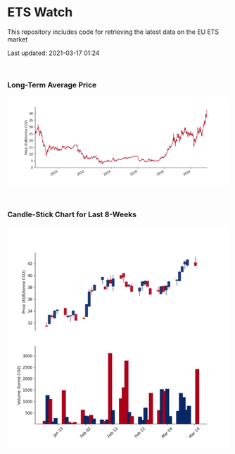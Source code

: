 # ETS Watch

This repository includes code for retrieving the latest data on the EU ETS market

Last updated: 2021-03-17 01:24

<br>

### Long-Term Average Price

![Long-term average](img/long_term_avg.png)

<br>

### Candle-Stick Chart for Last 8-Weeks

![Open, High, Low, Close & Volume](img/ohlc_vol.png)
